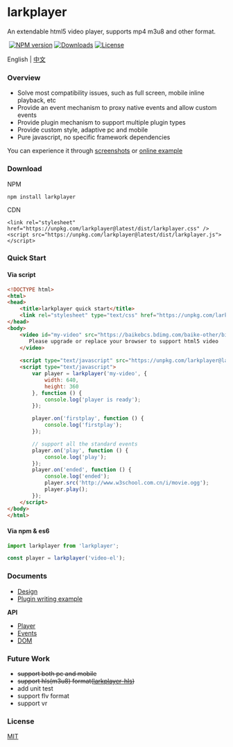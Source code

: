 <h1 align="left">larkplayer</h1>

<p align="left">
An extendable html5 video player, supports mp4 m3u8 and other format.
</p>

<p align="left">
  <a href="https://www.npmjs.com/package/larkplayer"><img src="https://img.shields.io/npm/v/larkplayer.svg?style=flat-square" alt="NPM version"></a>
  <a href="https://www.npmjs.com/package/larkplayer"><img src="https://img.shields.io/npm/dm/larkplayer.svg?style=flat-square" alt="Downloads"></a>
  <a href="https://www.npmjs.com/package/larkplayer"><img src="https://img.shields.io/github/license/dblate/larkplayer.svg?style=flat-square" alt="License"></a>
</p>

<p align="left">
    English | <a href="https://github.com/dblate/larkplayer/blob/master/readme-cn.md">中文</a>
</p>

<h3>Overview</h3>

* Solve most compatibility issues, such as full screen, mobile inline playback, etc
* Provide an event mechanism to proxy native events and allow custom events
* Provide plugin mechanism to support multiple plugin types
* Provide custom style, adaptive pc and mobile
* Pure javascript, no specific framework dependencies

You can experience it through [screenshots](https://github.com/dblate/larkplayer/tree/master/screenshots) or [online example](https://s.codepen.io/dblate/debug/qojzZZ/ZoMBajEzGyDk) 



<h3>Download</h3>

NPM
```
npm install larkplayer
```

CDN
```
<link rel="stylesheet" href="https://unpkg.com/larkplayer@latest/dist/larkplayer.css" />
<script src="https://unpkg.com/larkplayer@latest/dist/larkplayer.js"></script>
```

<h3>Quick Start</h3>

<h4>Via script</h4>

```html
<!DOCTYPE html>
<html>
<head>
    <title>larkplayer quick start</title>
    <link rel="stylesheet" type="text/css" href="https://unpkg.com/larkplayer@latest/dist/larkplayer.css">
</head>
<body>
    <video id="my-video" src="https://baikebcs.bdimg.com/baike-other/big-buck-bunny.mp4" width="400" height="300" controls>
       Please upgrade or replace your browser to support html5 video 
    </video>
 
    <script type="text/javascript" src="https://unpkg.com/larkplayer@latest/dist/larkplayer.js"></script>
    <script type="text/javascript">
        var player = larkplayer('my-video', {
            width: 640,
            height: 360
        }, function () {
            console.log('player is ready');
        });

        player.on('firstplay', function () {
            console.log('firstplay');
        });

        // support all the standard events
        player.on('play', function () {
            console.log('play');
        });
        player.on('ended', function () {
            console.log('ended');
            player.src('http://www.w3school.com.cn/i/movie.ogg');
            player.play();
        });
    </script>
</body>
</html>
```

<h4>Via npm & es6</h4>


```javascript
import larkplayer from 'larkplayer';

const player = larkplayer('video-el');

```

<h3>Documents</h3>


* [Design](https://github.com/dblate/larkplayer/blob/master/docs/design.md)
* [Plugin writing example](https://github.com/dblate/larkplayer/blob/master/docs/plugin)

__API__

* [Player](https://github.com/dblate/larkplayer/blob/master/docs/api/player.md)
* [Events](https://github.com/dblate/larkplayer/blob/master/docs/api/events.md)
* [DOM](https://github.com/dblate/larkplayer/blob/master/docs/api/dom.md)



<h3>Future Work</h3>

* ~~support both pc and mobile~~
* ~~support hls(m3u8) format([larkplayer-hls]())~~
* add unit test
* support flv format
* support vr

### License
[MIT](https://github.com/dblate/larkplayer/blob/master/LICENSE)
